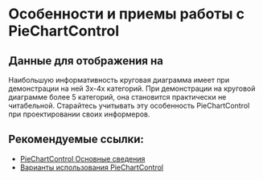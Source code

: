 # Особенности и приемы работы с PieChartControl

## Данные для отображения на 

Наибольшую информативность круговая диаграмма имеет при демонстрации на ней 3х-4х категорий. При демонстрации на круговой диаграмме более 5 категорий, она становится практически не читабельной. Старайтесь учитывать эту особенность PieChartControl при проектировании своих информеров.

## Рекомендуемые ссылки:

- [PieChartControl Основные сведения](README.md)
- [Варианты использования PieChartControl](presentations.md)



